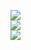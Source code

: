 <p>
<img src="https://alanglennon.com/enj-maps/assets/images/westlake3.png"><br />
<img src="https://alanglennon.com/enj-maps/assets/images/sfnight3.png"><br />
<img src="https://alanglennon.com/enj-maps/assets/images/airport3.png"><br />  
</p>



